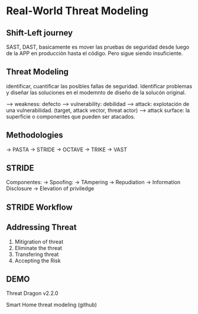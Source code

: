 # Real-World Threat Modeling

## Shift-Left journey

SAST, DAST, basicamente es mover las pruebas de seguridad desde luego de la APP en producción hasta el código. Pero sigue siendo insuficiente.

## Threat Modeling

identificar, cuantificar las posibles fallas de seguridad.
Identificar problemas y diseñar las soluciones en el modemnto de diseño de la solucón original.

--> weakness: defecto
--> vulnerability: debilidad
--> attack: explotación de una vulnerabilidad. (target, attack vector, threat actor)
--> attack surface: la superficie o componentes que pueden ser atacados.


## Methodologies

-> PASTA
-> STRIDE
-> OCTAVE
-> TRIKE
-> VAST

## STRIDE

Componentes:
-> Spoofing: 
-> TAmpering
-> Repudiation
-> Information Disclosure
-> Elevation of priviledge

## STRIDE Workflow

## Addressing Threat

1. Mitigration of threat
2. Eliminate the threat
3. Transfering threat
4. Accepting the Risk

## DEMO

Threat Dragon v2.2.0

Smart Home threat modeling (github)